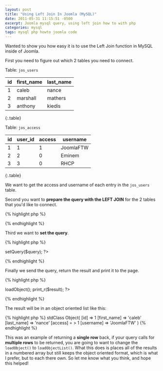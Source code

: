 ```yaml
---
layout: post
title: "Using Left Join In Joomla (MySQL)"
date: 2011-05-31 11:15:51 -0500
excerpt: Joomla mysql query, using left join how to with php
categories: mysql
tags: mysql php howto joomla code
---
```

Wanted to show you how easy it is to use the Left Join function in MySQL inside of Joomla.  

First you need to figure out which 2 tables you need to connect.  

Table: `jos_users`  

| id     | first_name    | last_name  |
| ------ | ------------- | -----------|
| 1      | caleb         | nance      |
| 2      | marshall      | mathers    |
| 3      | anthony       | kiedis     |
{:.table}

Table: `jos_access`  

| id     | user_id  | access  | username  |
| ------ | -------- | ------- | --------- |
| 1      | 1        | 1       | JoomlaFTW |
| 2      | 2        | 0       | Eminem    |
| 3      | 3        | 0       | RHCP      |
{:.table}

We want to get the access and username of each entry in the `jos_users` table.  

Second you want to **prepare the query with the LEFT JOIN** for the 2 tables that you'd like to connect.  

{% highlight php %}
<?php
  // get a database object
  $db = &JFactory::getDBO();
  $query =  ' SELECT u.*, a.*'.
            ' FROM #__ users as u'.
            ' LEFT JOIN #__access as a' .
            ' ON u.id = a.user_id' .
            ' WHERE u.id = 1';
?>
{% endhighlight %}

Third we want to **set the query**.  

{% highlight php %}
<?php
  $db->setQuery($query);
?>
{% endhighlight %}

Finally we send the query, return the result and print it to the page.  

{% highlight php %}
<?php
  $result = $db->loadObject();
  print_r($result);
?>
{% endhighlight %}

The result will be in an object oriented list like this:  

{% highlight php %}
stdClass Object(
  [id] => 1
  [first_name] => 'caleb'
  [last_name] => 'nance'
  [access] = > 1
  [username] => 'JoomlaFTW'
)
{% endhighlight %}

This was an example of returning a **single row** back, if your query calls for **multiple rows** to be returned, you are going to want to change the `loadObject()` to `loadObjectList()`. What this does is places all of the results in a numbered array but still keeps the object oriented format, which is what I prefer, but to each there own. So let me know what you think, and hope this helped!  
